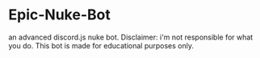 # Epic-Nuke-Bot
an advanced discord.js nuke bot. Disclaimer: i'm not responsible for what you do. This bot is made for educational purposes only.

